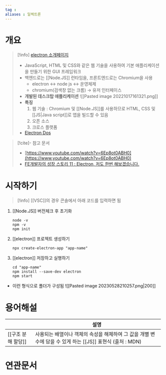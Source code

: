 ```yaml
---
tag : 
aliases : 일렉트론
---
```


# 개요
>[!info] [electron 소개페이지](https://www.electronjs.org/)
> - JavaScript, HTML 및 CSS와 같은 웹 기술을 사용하여 기본 애플리케이션을 만들기 위한 GUI 프레임워크
> - 백엔드로는 [[Node.JS]] 런타임을, 프론트엔드로는 Chromium을 사용
> 	- electron ↔ node js ↔ 운영체제
> 	- chromium(검색창 없는 크롬) → 유저 인터페이스
> - **개발된 데스크탑 애플리케이션** ![[Pasted image 20221017161321.png]]
> - **특징**
> 	1.  웹 기술 : Chromium 및 [[Node.JS]]를 사용하므로 HTML, CSS 및 [[JS|Java script]]로 앱을 빌드할 수 있음
> 	2.  오픈 소스
> 	3.  크로스 플랫폼 
> - [Electron Dos](https://www.electronjs.org/docs/latest) 

>[!cite]- 참고 문서
> - [https://www.youtube.com/watch?v=6Ep8ot0ABH0](https://www.youtube.com/watch?v=6Ep8ot0ABH0)
> - [FE개발자의 성장 스토리 11 : Electron, 저도 한번 해보겠습니다.](https://tech.kakao.com/2021/08/17/frontend-growth-11/)

# 시작하기
>[!info] [[VSC]]의 경우 콘솔에서 아래 코드를 입력하면 됨

1. [[Node.JS]] 버전체크 후 초기화
	```
	node -v
	npm -v
	npm init
	```
2. [[electron]] 프로젝트 생성하기
	```
	npx create-electron-app "app-name"
	```
3. [[electron]] 저장하고 실행하기
	```
	cd "app-name"
	npm install --save-dev electron
	npm start
	```
- 이런 형식으로 폴더가 구성됨
  ![[Pasted image 20230528210257.png|200]]

# 용어해설

 |     | 설명 |
 | --- | ---- |
 | [[구조 분해 할당]]    | 사용되는 배열이나 객체의 속성을 해체하여 그 값을 개별 변수에 담을 수 있게 하는 [[JS]] 표현식 (출처 : MDN)      |


# 연관문서